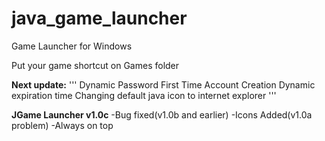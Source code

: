 # java_game_launcher
Game Launcher for Windows

Put your game shortcut on Games folder

**Next update:**
'''
Dynamic Password
First Time Account Creation
Dynamic expiration time
Changing default java icon to internet explorer
'''

**JGame Launcher v1.0c**
-Bug fixed(v1.0b and earlier)
-Icons Added(v1.0a problem)
-Always on top
